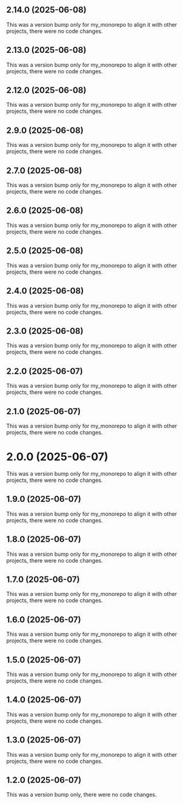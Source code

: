 ## 2.14.0 (2025-06-08)

This was a version bump only for my_monorepo to align it with other projects, there were no code changes.

## 2.13.0 (2025-06-08)

This was a version bump only for my_monorepo to align it with other projects, there were no code changes.

## 2.12.0 (2025-06-08)

This was a version bump only for my_monorepo to align it with other projects, there were no code changes.

## 2.9.0 (2025-06-08)

This was a version bump only for my_monorepo to align it with other projects, there were no code changes.

## 2.7.0 (2025-06-08)

This was a version bump only for my_monorepo to align it with other projects, there were no code changes.

## 2.6.0 (2025-06-08)

This was a version bump only for my_monorepo to align it with other projects, there were no code changes.

## 2.5.0 (2025-06-08)

This was a version bump only for my_monorepo to align it with other projects, there were no code changes.

## 2.4.0 (2025-06-08)

This was a version bump only for my_monorepo to align it with other projects, there were no code changes.

## 2.3.0 (2025-06-08)

This was a version bump only for my_monorepo to align it with other projects, there were no code changes.

## 2.2.0 (2025-06-07)

This was a version bump only for my_monorepo to align it with other projects, there were no code changes.

## 2.1.0 (2025-06-07)

This was a version bump only for my_monorepo to align it with other projects, there were no code changes.

# 2.0.0 (2025-06-07)

This was a version bump only for my_monorepo to align it with other projects, there were no code changes.

## 1.9.0 (2025-06-07)

This was a version bump only for my_monorepo to align it with other projects, there were no code changes.

## 1.8.0 (2025-06-07)

This was a version bump only for my_monorepo to align it with other projects, there were no code changes.

## 1.7.0 (2025-06-07)

This was a version bump only for my_monorepo to align it with other projects, there were no code changes.

## 1.6.0 (2025-06-07)

This was a version bump only for my_monorepo to align it with other projects, there were no code changes.

## 1.5.0 (2025-06-07)

This was a version bump only for my_monorepo to align it with other projects, there were no code changes.

## 1.4.0 (2025-06-07)

This was a version bump only for my_monorepo to align it with other projects, there were no code changes.

## 1.3.0 (2025-06-07)

This was a version bump only for my_monorepo to align it with other projects, there were no code changes.

## 1.2.0 (2025-06-07)

This was a version bump only, there were no code changes.